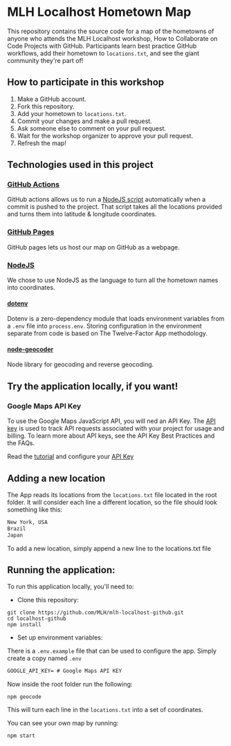 # MLH Localhost Hometown Map

This repository contains the source code for a map of the hometowns of anyone who attends the MLH Localhost workshop, How to Collaborate on Code Projects with GitHub. Participants learn best practice GitHub workflows, add their hometown to `locations.txt`, and see the giant community they're part of!

## How to participate in this workshop

1. Make a GitHub account.
2. Fork this repository.
3. Add your hometown to `locations.txt`.
4. Commit your changes and make a pull request.
5. Ask someone else to comment on your pull request.
6. Wait for the workshop organizer to approve your pull request.
7. Refresh the map!

## Technologies used in this project

### [GitHub Actions](https://github.com/features/actions)
GitHub actions allows us to run a [NodeJS script](#nodejs) automatically when a commit is pushed to the project. That script takes all the locations provided and turns them into latitude & longitude coordinates.

### [GitHub Pages](https://pages.github.com/)
GitHub pages lets us host our map on GitHub as a webpage.

### [NodeJS](https://nodejs.org)

We chose to use NodeJS as the language to turn all the hometown names into coordinates. 

#### [dotenv](https://www.npmjs.com/package/dotenv)

Dotenv is a zero-dependency module that loads environment variables from a `.env` file into `process.env`. Storing configuration in the environment separate from code is based on The Twelve-Factor App methodology.

#### [node-geocoder](https://www.npmjs.com/package/node-geocoder)

Node library for geocoding and reverse geocoding.

## Try the application locally, if you want!

### Google Maps API Key

To use the Google Maps JavaScript API, you will ned an API Key. The [API key](https://developers.google.com/maps/documentation/javascript/get-api-key) is used to track API requests associated with your project for usage and billing. To learn more about API keys, see the API Key Best Practices and the FAQs.

Read the [tutorial](docs/tutorial.md) and configure your [API Key](https://developers.google.com/maps/documentation/javascript/get-api-key)

## Adding a new location

The App reads its locations from the `locations.txt` file located in the root folder. It will consider each line a different location, so the file should look something like this:

```txt
New York, USA
Brazil
Japan
```

To add a new location, simply append a new line to the locations.txt file

## Running the application:

To run this application locally, you'll need to:

- Clone this repository:

```
git clone https://github.com/MLH/mlh-localhost-github.git
cd localhost-github
npm install
```

- Set up environment variables:

There is a `.env.example` file that can be used to configure the app. Simply create a copy named `.env`

```txt
GOOGLE_API_KEY= # Google Maps API KEY
```

Now inside the root folder run the following:

```
npm geocode
```

This will turn each line in the `locations.txt` into a set of coordinates.

You can see your own map by running:

```
npm start
```
